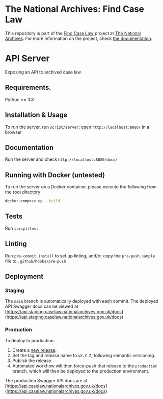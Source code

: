 # The National Archives: Find Case Law

This repository is part of the [Find Case Law](https://caselaw.nationalarchives.gov.uk/) project at [The National Archives](https://www.nationalarchives.gov.uk/). For more information on the project, check [the documentation](https://github.com/nationalarchives/ds-find-caselaw-docs).
# API Server

Exposing an API to archived case law.

## Requirements.

Python >= 3.8

## Installation & Usage

To run the server, run `script/server`; open `http://localhost:8080/` in a browser

## Documentation

Run the server and check `http://localhost:8080/docs/`

## Running with Docker (untested)

To run the server on a Docker container, please execute the following from the root directory:

```bash
docker-compose up --build
```

## Tests

Run `script/test`

## Linting

Run `pre-commit install` to set up linting, and/or copy the `pre-push.sample` file to `.github/hooks/pre-push`

## Deployment

### Staging

The `main` branch is automatically deployed with each commit. The deployed API Swagger docs can be viewed at
[https://api.staging.caselaw.nationalarchives.gov.uk/docs](https://api.staging.caselaw.nationalarchives.gov.uk/docs)

### Production

To deploy to production:

1. Create a [new release](https://github.com/nationalarchives/ds-caselaw-privileged-api/releases).
2. Set the tag and release name to `vX.Y.Z`, following semantic versioning.
3. Publish the release.
4. Automated workflow will then force-push that release to the `production` branch, which will then be deployed to the
   production environment.

The production Swagger API docs are at
[https://api.caselaw.nationalarchives.gov.uk/docs](https://api.caselaw.nationalarchives.gov.uk/docs)
